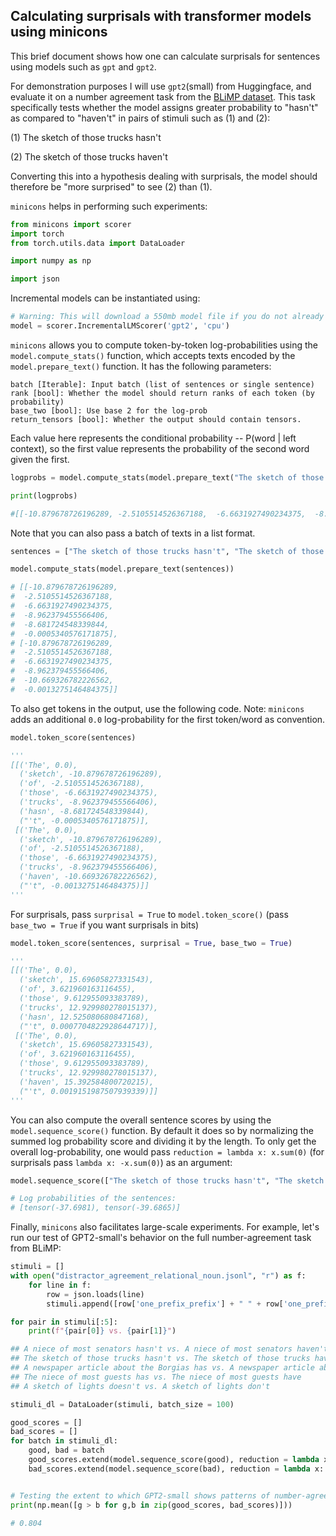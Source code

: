 ## Calculating surprisals with transformer models using minicons

This brief document shows how one can calculate surprisals for sentences using models such as `gpt` and `gpt2`. 

For demonstration purposes I will use `gpt2`(small) from Huggingface, and evaluate it on a number agreement task from the [BLiMP dataset](https://github.com/alexwarstadt/blimp/). This task specifically tests whether the model assigns greater probability to "hasn't" as compared to "haven't" in pairs of stimuli such as (1) and (2):

(1) The sketch of those trucks hasn't 

(2) The sketch of those trucks haven't

Converting this into a hypothesis dealing with surprisals, the model should therefore be "more surprised" to see (2) than (1).

`minicons` helps in performing such experiments:

```py
from minicons import scorer
import torch
from torch.utils.data import DataLoader

import numpy as np

import json
```
Incremental models can be instantiated using:
```py
# Warning: This will download a 550mb model file if you do not already have it!
model = scorer.IncrementalLMScorer('gpt2', 'cpu')
```

`minicons` allows you to compute token-by-token log-probabilities using the `model.compute_stats()` function, which accepts texts encoded by the `model.prepare_text()` function. It has the following parameters:

```
batch [Iterable]: Input batch (list of sentences or single sentence)
rank [bool]: Whether the model should return ranks of each token (by probability)
base_two [bool]: Use base 2 for the log-prob
return_tensors [bool]: Whether the output should contain tensors.
```

Each value here represents the conditional probability -- P(word | left context), so the first value represents the probability of the second word given the first.

```py
logprobs = model.compute_stats(model.prepare_text("The sketch of those trucks hasn't"))

print(logprobs)

#[[-10.879678726196289, -2.5105514526367188,  -6.6631927490234375,  -8.962379455566406,  -8.681724548339844,  -0.0005340576171875]]
```

Note that you can also pass a batch of texts in a list format.

```py
sentences = ["The sketch of those trucks hasn't", "The sketch of those trucks haven't"]

model.compute_stats(model.prepare_text(sentences))

# [[-10.879678726196289,
#  -2.5105514526367188,
#  -6.6631927490234375,
#  -8.962379455566406,
#  -8.681724548339844,
#  -0.0005340576171875],
# [-10.879678726196289,
#  -2.5105514526367188,
#  -6.6631927490234375,
#  -8.962379455566406,
#  -10.669326782226562,
#  -0.0013275146484375]]
```
To also get tokens in the output, use the following code. Note: `minicons` adds an additional `0.0` log-probability for the first token/word as convention.

```py
model.token_score(sentences)

'''
[[('The', 0.0),
  ('sketch', -10.879678726196289),
  ('of', -2.5105514526367188),
  ('those', -6.6631927490234375),
  ('trucks', -8.962379455566406),
  ('hasn', -8.681724548339844),
  ("'t", -0.0005340576171875)],
 [('The', 0.0),
  ('sketch', -10.879678726196289),
  ('of', -2.5105514526367188),
  ('those', -6.6631927490234375),
  ('trucks', -8.962379455566406),
  ('haven', -10.669326782226562),
  ("'t", -0.0013275146484375)]]
'''
```

For surprisals, pass `surprisal = True` to `model.token_score()` (pass `base_two = True` if you want surprisals in bits)

```py
model.token_score(sentences, surprisal = True, base_two = True)

'''
[[('The', 0.0),
  ('sketch', 15.69605827331543),
  ('of', 3.621960163116455),
  ('those', 9.612955093383789),
  ('trucks', 12.929980278015137),
  ('hasn', 12.525080680847168),
  ("'t", 0.0007704822928644717)],
 [('The', 0.0),
  ('sketch', 15.69605827331543),
  ('of', 3.621960163116455),
  ('those', 9.612955093383789),
  ('trucks', 12.929980278015137),
  ('haven', 15.392584800720215),
  ("'t", 0.0019151987507939339)]]
'''
```

You can also compute the overall sentence scores by using the `model.sequence_score()` function. By default it does so by normalizing the summed log probability score and dividing it by the length. To only get the overall log-probability, one would pass `reduction = lambda x: x.sum(0)` (for surprisals pass `lambda x: -x.sum(0)`) as an argument:

```py
model.sequence_score(["The sketch of those trucks hasn't", "The sketch of those trucks haven't"], reduction = lambda x: x.sum(0))

# Log probabilities of the sentences:
# [tensor(-37.6981), tensor(-39.6865)]
```

Finally, `minicons` also facilitates large-scale experiments. For example, let's run our test of GPT2-small's behavior on the full number-agreement task from BLiMP:

```py
stimuli = []
with open("distractor_agreement_relational_noun.jsonl", "r") as f:
    for line in f:
        row = json.loads(line)
        stimuli.append([row['one_prefix_prefix'] + " " + row['one_prefix_word_good'], row['one_prefix_prefix'] + " " + row['one_prefix_word_bad']])

for pair in stimuli[:5]:
    print(f"{pair[0]} vs. {pair[1]}")

## A niece of most senators hasn't vs. A niece of most senators haven't
## The sketch of those trucks hasn't vs. The sketch of those trucks haven't
## A newspaper article about the Borgias has vs. A newspaper article about the Borgias have
## The niece of most guests has vs. The niece of most guests have
## A sketch of lights doesn't vs. A sketch of lights don't

stimuli_dl = DataLoader(stimuli, batch_size = 100)

good_scores = []
bad_scores = []
for batch in stimuli_dl:
    good, bad = batch
    good_scores.extend(model.sequence_score(good), reduction = lambda x: x.sum(0))
    bad_scores.extend(model.sequence_score(bad), reduction = lambda x: x.sum(0))


# Testing the extent to which GPT2-small shows patterns of number-agreement:
print(np.mean([g > b for g,b in zip(good_scores, bad_scores)]))

# 0.804
```
